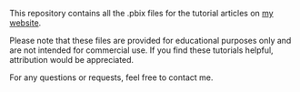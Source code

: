 This repository contains all the .pbix files for the tutorial articles on [my website](https://powerbib.super.site/).

Please note that these files are provided for educational purposes only and are not intended for commercial use. 
If you find these tutorials helpful, attribution would be appreciated.

For any questions or requests, feel free to contact me.
